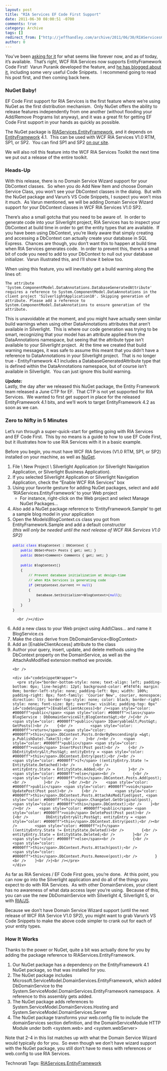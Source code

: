 ```yaml
---
layout: post
title: "RIA Services EF Code First Support"
date: 2011-06-30 08:00:51 -0700
comments: true
category: Archive
tags: []
redirect_from: ["http://jeffhandley.com/archive/2011/06/30/RIAServicesCodeFirst", "http://jeffhandley.com/archive/2011/06/30/riaservicescodefirst"]
author: 0
---
```

<!-- more -->
<p>You’ve been <a title="WCF RIA Services Wish List" href="http://dotnet.uservoice.com/forums/57026-wcf-ria-services/suggestions/1579271-ef-dbcontext-code-first-domainservicedescription" target="_blank">asking for it</a> for what seems like forever now, and as of today, it’s available.  That’s right, WCF RIA Services now supports EntityFramework Code First!  Varun Puranik developed the feature, and <a title="Varun Puranik's Blog - WCF RIA Services Support for EF 4.1 and Code-First" href="http://varunpuranik.wordpress.com/2011/06/29/wcf-ria-services-support-for-ef-4-1-and-ef-code-first/" target="_blank">he has blogged about it</a>, including some very useful Code Snippets.  I recommend going to read his post first, and then coming back here.</p>  <h3>NuGet Baby!</h3>  <p>EF Code First support for RIA Services is the first feature where we’re using NuGet as the first distribution mechanism.  Only NuGet offers the ability to release features independently from one another (without flooding your Add/Remove Programs list anyway), and it was a great fit for getting EF Code First support in your hands as quickly as possible.</p>  <p>The NuGet package is <a title="RIAServices.EntityFramework on NuGet.org" href="http://nuget.org/List/Packages/RIAServices.EntityFramework" target="_blank">RIAServices.EntityFramework</a>, and it depends on <a title="EntityFramework on NuGet.org" href="http://nuget.org/List/Packages/EntityFramework" target="_blank">EntityFramework</a> 4.1.  This can be used with WCF RIA Services V1.0 RTM, SP1, or SP2.  You can find SP1 and SP2 <a title="silverlight.net/riaservices" href="http://silverlight.net/riaservices" target="_blank">on our site</a>.</p>  <p>We will also roll this feature into the WCF RIA Services Toolkit the next time we put out a release of the entire toolkit.</p>  <h3>Heads-Up</h3>  <p>With this release, there is no Domain Service Wizard support for your DbContext classes.  So when you do Add New Item and choose Domain Service Class, you won’t see your DbContext classes in the dialog.  But with the NuGet package and Varun’s VS Code Snippets, I suspect you won’t miss it much.  As Varun mentioned, we will be adding Domain Service Wizard support for your DbContext classes in WCF RIA Services V1.0 SP2.</p>  <p>There’s also a small gotcha that you need to be aware of.  In order to generate code into your Silverlight project, RIA Services has to inspect your DbContext at build time in order to get the entity types that are available.  If you have been using DbContext, you’re likely aware that simply creating and accessing a DbContext can actually create your database in SQL Express.  Chances are though, you don’t want this to happen at build time when RIA Services generates code.  In order to prevent this, there’s a small bit of code you need to add to your DbContext to null out your database initializer.  Varun illustrated this, and I’ll show it below too.</p>  <p>When using this feature, you will inevitably get a build warning along the lines of:</p>  <p><code>The attribute 'System.ComponentModel.DataAnnotations.DatabaseGeneratedAttribute' requires a reference to System.ComponentModel.DataAnnotations in the client project 'SilverlightApplication10'. Skipping generation of attribute. Please add a reference to System.ComponentModel.DataAnnotations to ensure generation of the attribute.</code></p>  <p>This is unavoidable at the moment, and you might have actually seen similar build warnings when using other DataAnnotations attributes that aren’t available in Silverlight.  This is where our code generation was trying to be smart, recognizing that your model has an attribute applied from the DataAnnotations namespace, but seeing that the attribute type isn’t available to your Silverlight project.  At the time we created that build warning messages, it was safe to assume this meant that you didn’t have a reference to DataAnnotations in your Silverlight project.  That is no longer true - EntityFramework 4.1 includes a DatabaseGeneratedAttribute type that is defined within the DataAnnotations namespace, but of course isn’t available in Silverlight.  You can just ignore this build warning. </p>  <p><strong><em>Update:</em></strong>    <br />Lastly, the day after we released this NuGet package, the Entity Framework team released a June CTP for EF.  That CTP is not yet supported for RIA Services.  We wanted to first get support in place for the released EntityFramework 4.1 bits, and we’ll work to target EntityFramework 4.2 as soon as we can.</p>  <h3>Zero to Nifty in 5 Minutes</h3>  <p>Let’s run through a super-quick-start for getting going with RIA Services and EF Code First.  This by no means is a guide to how to use EF Code First, but it illustrates how to use RIA Services with it in a basic example.</p>  <p>Before you begin, you must have WCF RIA Services (V1.0 RTM, SP1, or SP2) installed on your machine, as well as <a title="Install NuGet" href="http://nuget.codeplex.com/" target="_blank">NuGet</a>.</p>  <ol>   <li>File \ New Project \ Silverlight Application (or Silverlight Navigation Application, or Silverlight Business Application). </li>    <li>If you selected Silverlight Application or Silverlight Navigation Application, check the “Enable WCF RIA Services” box </li>    <li>Using your favorite gesture for adding NuGet packages, select and add ‘RIAServices.EntityFramework’ to your Web project      <ul>       <li>For instance, right-click on the Web project and select Manage NuGet Packages… </li>     </ul>   </li>    <li>Also add a NuGet package reference to ‘EntityFramework.Sample’ to get a sample blog model in your application </li>    <li>Open the Models\BlogContext.cs class you got from EntityFramework.Sample and add a default constructor      <br /><em>(this will only be needed until the next release of WCF RIA Services V1.0 SP2)</em>       <br />      <br />      <div id="codeSnippetWrapper">       <pre style="border-bottom-style: none; text-align: left; padding-bottom: 0px; line-height: 12pt; background-color: #f4f4f4; margin: 0em; border-left-style: none; padding-left: 0px; width: 100%; padding-right: 0px; font-family: 'Courier New', courier, monospace; direction: ltr; border-top-style: none; color: black; border-right-style: none; font-size: 8pt; overflow: visible; padding-top: 0px" id="codeSnippet"><span style="color: #0000ff">public</span> <span style="color: #0000ff">class</span> BlogContext : DbContext {<br />    <span style="color: #0000ff">public</span> DbSet&lt;Post&gt; Posts { get; set; }<br />    <span style="color: #0000ff">public</span> DbSet&lt;Comment&gt; Comments { get; set; }<br /> <br />    <span style="color: #0000ff">public</span> BlogContext()<br />    {<br />        <span style="color: #008000">// Prevent database initialization at design-time</span><br />        <span style="color: #008000">// when RIA Services is generating code</span><br />        <span style="color: #0000ff">if</span> (HttpContext.Current == <span style="color: #0000ff">null</span>)<br />        {<br />            Database.SetInitializer&lt;BlogContext&gt;(<span style="color: #0000ff">null</span>);<br />        }<br />    }<br />}<br /></pre>

      <br /></div>
  </li>

  <li>Add a new class to your Web project using Add\Class… and name it BlogService.cs </li>

  <li>Make the class derive from DbDomainService&lt;BlogContext&gt; </li>

  <li>Add an [EnableClientAccess] attribute to the class </li>

  <li>Author your query, insert, update, and delete methods using the DbContext property on the DomainService, as well as the AttachAsModified extension method we provide. 
    <br />

    <br />

    <div id="codeSnippetWrapper">
      <pre style="border-bottom-style: none; text-align: left; padding-bottom: 0px; line-height: 12pt; background-color: #f4f4f4; margin: 0em; border-left-style: none; padding-left: 0px; width: 100%; padding-right: 0px; font-family: 'Courier New', courier, monospace; direction: ltr; border-top-style: none; color: black; border-right-style: none; font-size: 8pt; overflow: visible; padding-top: 0px" id="codeSnippet">[EnableClientAccess]<br /><span style="color: #0000ff">public</span> <span style="color: #0000ff">class</span> BlogService : DbDomainService&lt;BlogContext&gt;<br />{<br />    <span style="color: #0000ff">public</span> IQueryable&lt;Post&gt; GetPosts()<br />    {<br />        <span style="color: #0000ff">return</span> <span style="color: #0000ff">this</span>.DbContext.Posts.OrderByDescending(p =&gt; p.PublishDate).Take(5);<br />    }<br /><br />    <span style="color: #0000ff">public</span> <span style="color: #0000ff">void</span> InsertPost(Post post)<br />    {<br />        DbEntityEntry&lt;Post&gt; entityEntry = <span style="color: #0000ff">this</span>.DbContext.Entry(post);<br /><br />        <span style="color: #0000ff">if</span> ((entityEntry.State != EntityState.Detached))<br />        {<br />            entityEntry.State = EntityState.Added;<br />        }<br />        <span style="color: #0000ff">else</span><br />        {<br />            <span style="color: #0000ff">this</span>.DbContext.Posts.Add(post);<br />        }<br />    }<br /><br />    <span style="color: #0000ff">public</span> <span style="color: #0000ff">void</span> UpdatePost(Post post)<br />    {<br />        <span style="color: #0000ff">this</span>.DbContext.Posts.AttachAsModified(post, <span style="color: #0000ff">this</span>.ChangeSet.GetOriginal(post), <span style="color: #0000ff">this</span>.DbContext);<br />    }<br /><br />    <span style="color: #0000ff">public</span> <span style="color: #0000ff">void</span> DeletePost(Post post)<br />    {<br />        DbEntityEntry&lt;Post&gt; entityEntry = <span style="color: #0000ff">this</span>.DbContext.Entry(post);<br /><br />        <span style="color: #0000ff">if</span> ((entityEntry.State != EntityState.Deleted))<br />        {<br />            entityEntry.State = EntityState.Deleted;<br />        }<br />        <span style="color: #0000ff">else</span><br />        {<br />            <span style="color: #0000ff">this</span>.DbContext.Posts.Attach(post);<br />            <span style="color: #0000ff">this</span>.DbContext.Posts.Remove(post);<br />        }<br />    }<br />}<br /></pre>
    </div>
  </li>
</ol>

<p>As far as RIA Services / EF Code First goes, you’re done.  At this point, you can now go into the Silverlight application and do all of the things you expect to do with RIA Services.  As with other DomainServices, your client has no awareness of what data access layer you’re using.  Because of this, you can use the new DbDomainService with Silverlight 4, Silverlight 5, or with <a href="http://jeffhandley.com/archive/2011/04/13/RIAJS-jQuery-client-for-WCF-RIA-Services.aspx" target="_blank">RIA/JS</a>.</p>

<p>Because we don’t have Domain Service Wizard support (until the next release of WCF RIA Service V1.0 SP2), you might want to grab Varun’s VS Code Snippets to make the above code simpler to crank out for each of your entity types.</p>

<h3>How It Works</h3>

<p>Thanks to the power or NuGet, quite a bit was actually done for you by adding the package reference to RIAServices.EntityFramework.</p>

<ol>
  <li>Our NuGet package has a dependency on the EntityFramework 4.1 NuGet package, so that was installed for you. </li>

  <li>The NuGet package includes Microsoft.ServiceModel.DomainServices.EntityFramework, which added DbDomainService to the System.ServiceModel.DomainServices.EntityFramework namespace.  A reference to this assembly gets added. </li>

  <li>The NuGet package adds references to System.ServiceModel.DomainServices.Hosting and System.ServiceModel.DomainServices.Server </li>

  <li>The NuGet package transforms your web.config file to include the domainServices section definition, and the DomainServiceModule HTTP Module under both &lt;system.web&gt; and &lt;system.webServer&gt; </li>
</ol>

<p>Note that 2-4 in this list matches up with what the Domain Service Wizard would typically do for you.  So even though we don’t have wizard support with the NuGet package, you still don’t have to mess with references or web.config to use RIA Services.</p>

<div style="padding-bottom: 0px; margin: 0px; padding-left: 0px; padding-right: 0px; display: inline; float: none; padding-top: 0px" id="scid:0767317B-992E-4b12-91E0-4F059A8CECA8:447c60d8-5dbd-4824-b6c5-d74edeb19458" class="wlWriterSmartContent">Technorati Tags: <a href="http://technorati.com/tags/RIAServices" rel="tag">RIAServices</a>,<a href="http://technorati.com/tags/EntityFramework" rel="tag">EntityFramework</a></div>

